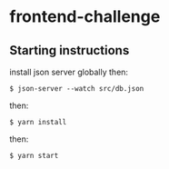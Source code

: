 # frontend-challenge

## Starting instructions

install json server globally then: 

`$ json-server --watch src/db.json`

then:

`$ yarn install`

then: 

`$ yarn start`
